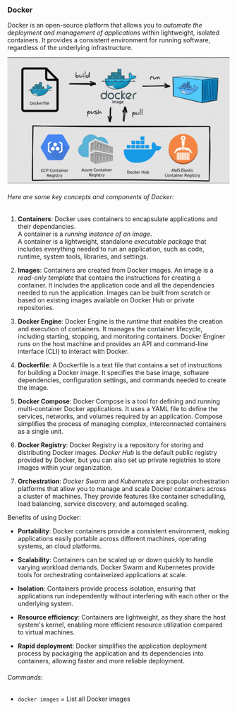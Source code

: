 ### Docker

Docker is an open-source platform that allows you to *automate the deployment and management of applications* within lightweight, isolated containers. It provides a consistent environment for running software, regardless of the underlying infrastructure.

![Docker](img/docker2.png)

###### Here are some key concepts and components of Docker:

1. **Containers**: Docker uses containers to encapsulate applications and their dependancies.\
A container is a *running instance of an image*.\
A container is a lightweight, standalone *executable package* that includes everything needed to run an application, such as code, runtime, system tools, libraries, and settings.

2. **Images**: Containers are created from Docker images. An image is a *read-only template* that contains the instructions for creating a container. It includes the application code and all the dependencies needed to run the application. Images can be built from scratch or based on existing images available on Docker Hub or private repositories.

3. **Docker Engine**: Docker Engine is the *runtime* that enables the creation and execution of containers. It manages the container lifecycle, including starting, stopping, and monitoring containers. Docker Enginer runs on the host machine and provides an API and command-line interface (CLI) to interact with Docker.
 
4. **Dockerfile**: A Dockerfile is a text file that contains a set of instructions for building a Docker image. It specifies the base image, software dependencies, configuration settings, and commands needed to create the image.

5. **Docker Compose**: Docker Compose is a tool for defining and running multi-container Docker applications. It uses a YAML file to define the services, networks, and volumes required by an application. Compose simplifies the process of managing complex, interconnected containers as a single unit.

6. **Docker Registry**: Docker Registry is a repository for storing and distributing Docker images. *Docker Hub* is the default public registry provided by Docker, but you can also set up private registries to store images within your organization.

7. **Orchestration**: *Docker Swarm* and *Kubernetes* are popular orchestration platforms that allow you to manage and scale Docker containers across a cluster of machines. They provide features like container schedulling, load balancing, service discovery, and automaged scaling.

Benefits of using Docker:

- **Portability**: Docker containers provide a consistent environment, making applications easily portable across different machines, operating systems, an cloud platforms.

- **Scalability**: Containers can be scaled up or down quickly to handle varying workload demands. Docker Swarm and Kubernetes provide tools for orchestrating containerized applications at scale.

- **Isolation**: Containers provide process isolation, ensuring that applications run independently without interfering with each other or the underlying system.

- **Resource efficiency**: Containers are lightweight, as they share the host system's kernel, enabling more efficient resource utilization compared to virtual machines. 

- **Rapid deployment**: Docker simplifies the application deployment process by packaging the application and its dependencies into containers, allowing faster and more reliable deployment.

###### Commands:

- `docker images` = List all Docker images
